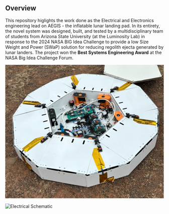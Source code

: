 ## Overview

This repository higlights the work done as the Electrical and Electronics engineering lead on AEGIS - the inflatable lunar landing pad. In its entirety, the novel system was designed, built, and tested by a multidisciplinary team of students from Arizona State University (at the Luminosity Lab) in response to the 2024 NASA BIG Idea Challenge to provide a low Size Weight and Power (SWaP) solution for reducing regolith ejecta generated by lunar landers. The project won the **Best Systems Engineering Award** at the NASA Big Idea Challenge Forum. 

![Product Snapshot](Showcase.jpg)

![Electrical Schematic](Electronics_Schematic_AEGIS-Luminosity.jpg)
